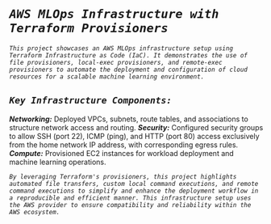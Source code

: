 # _`AWS MLOps Infrastructure with Terraform Provisioners`_ <br>

_`This project showcases an AWS MLOps infrastructure setup using Terraform Infrastructure as Code (IaC). It demonstrates the use of file provisioners, local-exec provisioners, and remote-exec provisioners to automate the deployment and configuration of cloud resources for a scalable machine learning environment.`_

## _`Key Infrastructure Components:`_ <br>

***Networking:*** Deployed VPCs, subnets, route tables, and associations to structure network access and routing.
***Security:*** Configured security groups to allow SSH (port 22), ICMP (ping), and HTTP (port 80) access exclusively from the home network IP address, with corresponding egress rules.
***Compute:*** Provisioned EC2 instances for workload deployment and machine learning operations. <br>

_`By leveraging Terraform's provisioners, this project highlights automated file transfers, custom local command executions, and remote command executions to simplify and enhance the deployment workflow in a reproducible and efficient manner. This infrastructure setup uses the AWS provider to ensure compatibility and reliability within the AWS ecosystem.`_






